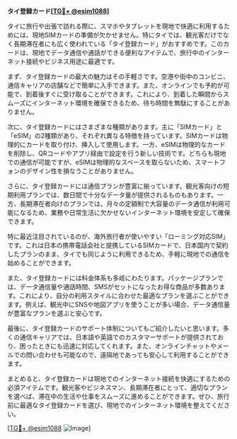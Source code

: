 **タイ登録カード[[TG💪+ @esim1088](https://t.me/s/esim1088)]**

タイに旅行や出張で訪れる際に、スマホやタブレットを現地で快適に利用するためには、現地SIMカードの準備が欠かせません。特にタイでは、観光客だけでなく長期滞在者にも広く使われている「タイ登録カード」がおすすめです。このカードは、現地でデータ通信や通話ができる便利なアイテムで、旅行中のインターネット接続やビジネス用途に最適です。

まず、タイ登録カードの最大の魅力はその手軽さです。空港や街中のコンビニ、通信キャリアの店舗などで簡単に入手できます。また、オンラインでも予約が可能で、到着後すぐに受け取ることができます。これにより、到着した瞬間からスムーズにインターネット環境を確保できるため、待ち時間を無駄にすることがありません。

次に、タイ登録カードにはさまざまな種類があります。主に「SIMカード」と「eSIM」の2種類があり、それぞれ異なる特徴を持っています。SIMカードは物理的にカードを取り付け、挿入して使用します。一方、eSIMは物理的なカードを削除し、QRコードやアプリ経由で設定を行う新しい技術です。どちらも現地での通信が可能ですが、eSIMは物理的なスペースを取らないため、スマートフォンのデザイン性を損なうことがありません。

さらに、タイ登録カードには通信プランが豊富に揃っています。観光客向けの短期利用プランでは、数日間で十分なデータ量が提供されるものもあります。一方、長期滞在者向けのプランでは、月々の定額制で大容量のデータ通信が利用可能になるため、業務や日常生活に欠かせないインターネット環境を安定して確保できます。

特に最近注目されているのが、海外旅行者が使いやすい「ローミング対応SIM」です。これは日本の携帯電話会社と提携しているSIMカードで、日本国内で契約したプランのまま、タイでも同じように利用できるため、手軽に現地での通信を始めることができます。

また、タイ登録カードには料金体系も多岐にわたります。パッケージプランでは、データ通信量や通話時間、SMSがセットになったお得な商品が多数あります。これにより、自分の利用スタイルに合わせた最適なプランを選ぶことができます。例えば、観光中にSNSや地図アプリを使うことが多い場合、データ通信量が豊富なプランを選ぶと安心です。

最後に、タイ登録カードのサポート体制についてもご紹介したいと思います。多くの通信キャリアでは、日本語や英語でのカスタマーサポートが提供されており、困ったときにも迅速に対応してくれます。また、オンラインチャットやメールでの問い合わせも可能なので、遠隔地であっても安心して利用することができます。

まとめると、タイ登録カードは現地でのインターネット接続を快適にするための必須アイテムです。観光客やビジネスマン、長期滞在者にとって、適切なプランを選べば、滞在中の生活や仕事をスムーズに進めることができます。ぜひ、旅行前に最適なタイ登録カードを選び、現地でのインターネット環境を整えてください。

[[TG💪+ @esim1088](https://t.me/s/esim1088) ![Image](https://i.postimg.cc/Y0z9fWf4/image.png)]